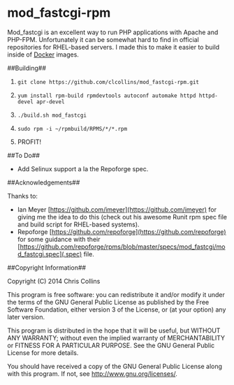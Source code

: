 mod_fastcgi-rpm
===============

Mod_fastcgi is an excellent way to run PHP applications with Apache and PHP-FPM.  Unfortunately it can be somewhat hard to find in official repositories for RHEL-based servers.  I made this to make it easier to build inside of [Docker](http://docker.io) images.


##Building##

1.     git clone https://github.com/clcollins/mod_fastcgi-rpm.git
2.     yum install rpm-build rpmdevtools autoconf automake httpd httpd-devel apr-devel
3.     ./build.sh mod_fastcgi
4.     sudo rpm -i ~/rpmbuild/RPMS/*/*.rpm
5. PROFIT!

##To Do##

* Add Selinux support a la the Repoforge spec.

##Acknowledgements##

Thanks to:

* Ian Meyer [https://github.com/imeyer](https://github.com/imeyer) for giving me the idea to do this (check out his awesome Runit rpm spec file and build script for RHEL-based systems).
* Repoforge [https://github.com/repoforge](https://github.com/repoforge) for some guidance with their [https://github.com/repoforge/rpms/blob/master/specs/mod_fastcgi/mod_fastcgi.spec](.spec) file.

##Copyright Information##

Copyright (C) 2014 Chris Collins

This program is free software: you can redistribute it and/or modify it under the terms of the GNU General Public License as published by the Free Software Foundation, either version 3 of the License, or (at your option) any later version.

This program is distributed in the hope that it will be useful, but WITHOUT ANY WARRANTY; without even the implied warranty of MERCHANTABILITY or FITNESS FOR A PARTICULAR PURPOSE. See the GNU General Public License for more details.

You should have received a copy of the GNU General Public License along with this program. If not, see http://www.gnu.org/licenses/.

